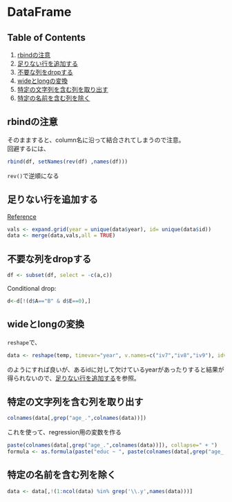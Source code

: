 # DataFrame

## Table of Contents
1. [rbindの注意](#rbindの注意)
2. [足りない行を追加する](#足りない行を追加する)
3. [不要な列をdropする](#不要な列をdropする)
4. [wideとlongの変換](#wideとlongの変換)
5. [特定の文字列を含む列を取り出す](#特定の文字列を含む列を取り出す)
6. [特定の名前を含む列を除く](#特定の名前を含む列を除く)

## rbindの注意
そのまますると、column名に沿って結合されてしまうので注意。  
回避するには、
```r
rbind(df, setNames(rev(df) ,names(df)))
```
`rev()`で逆順になる

## 足りない行を追加する
[Reference](http://stackoverflow.com/questions/9996452/r-find-and-add-missing-non-existing-rows-in-time-related-data-frame)
```r
vals <- expand.grid(year = unique(data$year), id= unique(data$id))
data <- merge(data,vals,all = TRUE)
```
## 不要な列をdropする
```r
df <- subset(df, select = -c(a,c))
```
Conditional drop:
```r
d<-d[!(d$A=="B" & d$E==0),]
```

## wideとlongの変換
`reshape`で、
```r
data <- reshape(temp, timevar="year", v.names=c("iv7","iv8","iv9"), idvar="id", direction="wide")
```
のようにすれば良いが、あるidに対して欠けているyearがあったりすると結果が得られないので、[足りない行を追加する](#足りない行を追加する)を参照。

## 特定の文字列を含む列を取り出す
```r
colnames(data[,grep("age_.",colnames(data))])
```
これを使って、regression用の変数を作る
```r
paste(colnames(data[,grep("age_.",colnames(data))]), collapse=" + ")
formula <- as.formula(paste("educ ~ ", paste(colnames(data[,grep("age_.",colnames(data))]), collapse=" + ")))
```

## 特定の名前を含む列を除く
```r
data <- data[,!(1:ncol(data) %in% grep('\\.y',names(data)))]
```
